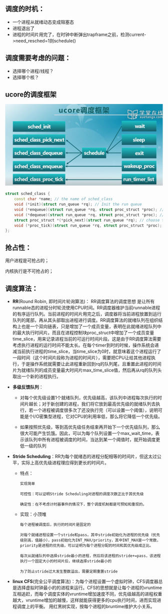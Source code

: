 

## 调度的时机：

* 一个进程从就绪动态变成阻塞态
* 进程退出了
* 进程的时间片用完了，在时钟中断弹出trapframe之前，检测current->need_resched=1则schedule()

## 调度需要考虑的问题：

* 选择哪个进程/线程？
* 选择哪个核？

## ucore的调度框架

![img_5.png](img_5.png)

```cpp
struct sched_class {
    const char *name; // the name of sched_class
    void (*init)(struct run_queue *rq); // Init the run queue
    void (*enqueue)(struct run_queue *rq, struct proc_struct *proc); // put the proc into runqueue, and this function must be called with rq_lock
    void (*dequeue)(struct run_queue *rq, struct proc_struct *proc); // get the proc out runqueue, and this function must be called with rq_lock
    struct proc_struct *(*pick_next)(struct run_queue *rq); // choose the next runnable task
    void (*proc_tick)(struct run_queue *rq, struct proc_struct *proc); // dealer of the time-tick
};
```


## 抢占性：

用户进程是可抢占的；

内核执行是不可抢占的；


## 调度算法： 

* **RR**(Round Robin, 即时间片轮询算法)：
RR调度算法的调度思想 是让所有runnable态的进程分时轮流使用CPU时间。RR调度器维护当前runnable进程的有序运行队列。当前进程的时间片用完之后，调度器将当前进程放置到运行队列的尾部，再从其头部取出进程进行调度。RR调度算法的就绪队列在组织结构上也是一个双向链表，只是增加了一个成员变量，表明在此就绪进程队列中的最大执行时间片。而且在进程控制块proc_struct中增加了一个成员变量time_slice，用来记录进程当前的可运行时间片段。这是由于RR调度算法需要考虑执行进程的运行时间不能太长。在每个timer到时的时候，操作系统会递减当前执行进程的time_slice，当time_slice为0时，就意味着这个进程运行了一段时间（这个时间片段称为进程的时间片），需要把CPU让给其他进程执行，于是操作系统就需要让此进程重新回到rq的队列尾，且重置此进程的时间片为就绪队列的成员变量最大时间片max_time_slice值，然后再从rq的队列头取出一个新的进程执行。

* **多级反馈队列**：

  * 对每个优先级设置1个就绪队列，优先级越高，该队列中进程每次执行的时间片越长；对于新创建的进程，我们将它放到最高优先级的就绪队列去执行，若一个进程被调度很多次了还没执行完（可以设置一个阈值），说明可能是个I/O密集型进程，它对CPU的利用率低，那么将它降低一个优先级。

  * 如果按照优先级，等到高优先级任务结束再开始下一个优先级队列，那么很大可能产生饥饿。因此，可以为每个队列设置一个max_wait_time，表示该队列中所有进程被调度的时间，当达到某一个阈值时，就开始调度更低一级的队列



* **Stride Scheduling**：RR为每个就绪态的进程分配相等的时间片，但这太过公平，实际上高优先级进程理应得到更长的时间片。

  * 特点：
  
        实现简单
       
        可控性：可以证明Stride Scheduling对进程的调度次数正比于其优先级
      
        确定性：在不考虑计时器事件的情况下，整个调度机制都是可预知和重现的。
  * 实现：小顶堆
  
        每个进程被调度后，执行的时间片是固定的
        
        对每个就绪进程设置一个stride和pass，其中stride初始化为进程的优先级（优先级别高，值越小），pass初始化为INT_MAX/priority，其中INT_MAX是一个常数，priority是进程的优先级，可以证明为每个进程分配的时间和其优先级成正比。
        
        每次从就绪队列中选择stride最小的进程，然后将该进程的stride+=pass，该进程执行一个固定大小的时间片后，继续选择stride最小的
        
        为了防止stride过大发生整数溢出，需要定期重置stride
        

* **linux CFS**(完全公平调度算法)：为每个进程设置一个虚拟时钟，CFS调度器总是选择虚拟时钟最小的的进程来运行。CFS的思想就是让每个进程的vruntime互相追赶，而每个调度实体的vruntime增加速度不同，优先级越高的进程权重越大，vruntime增加的越慢，这样就能获得更多的cpu执行时间，进而实现进程调度上的平衡。
    用红黑树实现，按每个进程的bruntime维护大小关系。


